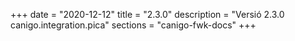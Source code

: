 +++
date        = "2020-12-12"
title       = "2.3.0"
description = "Versió 2.3.0 canigo.integration.pica"
sections    = "canigo-fwk-docs"
+++